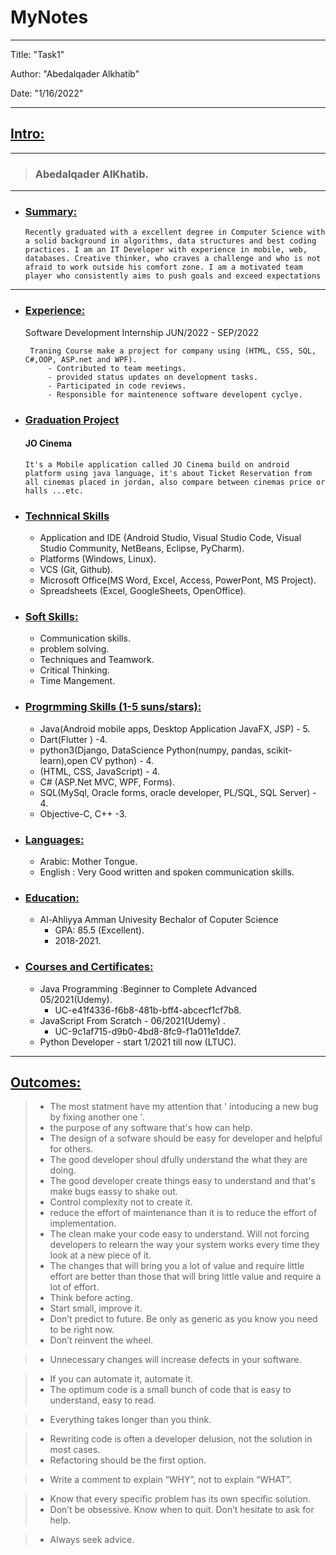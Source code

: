 
# MyNotes
---

Title: "Task1"

Author: "Abedalqader Alkhatib"

Date: "1/16/2022"

---
<style>
.logo1{
    width:20px;
}
</style>

## <ins>Intro:</ins>
---
> ### Abedalqader AlKhatib.


---
 - ###  <ins>Summary: </ins>                 
       Recently graduated with a excellent degree in Computer Science with a solid background in algorithms, data structures and best coding practices. I am an IT Developer with experience in mobile, web, databases. Creative thinker, who craves a challenge and who is not afraid to work outside his comfort zone. I am a motivated team player who consistently aims to push goals and exceed expectations  
---
- ### <ins> Experience: </ins> 

  Software Development Internship       JUN/2022 - SEP/2022
  
       Traning Course make a project for company using (HTML, CSS, SQL, C#,OOP, ASP.net and WPF).
           - Contributed to team meetings.
           - provided status updates on development tasks.
           - Participated in code reviews.  
           - Responsible for maintenence software developent cyclye.
- ### <ins> Graduation Project </ins>
   ####  JO Cinema
      It's a Mobile application called JO Cinema build on android platform using java language, it's about Ticket Reservation from all cinemas placed in jordan, also compare between cinemas price or halls ...etc.

- ### <ins> Technnical Skills </ins>
   - Application and IDE (Android Studio, Visual Studio Code, Visual Studio Community, NetBeans, Eclipse, PyCharm).
   - Platforms (Windows, Linux).
   - VCS (Git, Github).
   - Microsoft Office(MS Word, Excel, Access, PowerPont, MS Project).
   - Spreadsheets (Excel, GoogleSheets, OpenOffice).
   
- ### <ins> Soft Skills:</ins> 
     - Communication skills.
     - problem solving.
     - Techniques and Teamwork.
     - Critical Thinking.
     - Time Mangement.

- ### <ins>Progrmming Skills (1-5 suns/stars):</ins>
    - Java(Android mobile apps, Desktop Application JavaFX, JSP) - 5.
    - Dart(Flutter ) -4.
    - python3(Django, DataScience Python(numpy, pandas, scikit-learn),open CV python) - 4.
    - (HTML, CSS, JavaScript) - 4.
    - C# (ASP.Net MVC, WPF, Forms).
    - SQL(MySql, Oracle forms, oracle developer, PL/SQL, SQL Server) - 4.
    - Objective-C, C++ -3.
      
- ### <ins>Languages: </ins>
    - Arabic: Mother Tongue.
    - English : Very Good written and spoken communication skills.

- ### <ins>Education: </ins>
     - Al-Ahliyya Amman Univesity 
        Bechalor of Coputer Science 
          - GPA: 85.5 (Excellent).
          - 2018-2021.
- ### <ins>Courses and Certificates:</ins>
    - Java Programming :Beginner to Complete Advanced 05/2021(Udemy).
        - UC-e41f4336-f6b8-481b-bff4-abcecf1cf7b8.
    - JavaScript From Scratch - 06/2021(Udemy) . 
        - UC-9c1af715-d9b0-4bd8-8fc9-f1a011e1dde7.
    - Python Developer - start 1/2021 till now (LTUC).

--- 

## <ins>Outcomes:</ins>

> - The most statment have my attention that ' intoducing a new bug by fixing another one '.
> - the purpose of any software that's how can help.
> - The design of a sofware should be easy for developer and helpful for others.
> - The good developer shoul dfully understand the what they are doing.
> - The good developer create things easy to understand and that's make bugs eassy to shake out.
> - Control complexity not to create it.
> - reduce the effort of maintenance than it is to reduce the effort of implementation.
> - The clean make your code easy  to understand. Will not forcing developers to relearn the way your system works every time they look at a new piece of it. 
> - The changes that will bring you a lot of value and require little effort are better than those that will bring little value and require a lot of effort.
> - Think before acting.
> - Start small, improve it.
> - Don’t predict to future. Be only as generic as you know you need to be right now.
> - Don’t reinvent the wheel.

> - Unnecessary changes will increase defects in your software.

> - If you can automate it, automate it.
> - The optimum code is a small bunch of code that is easy to understand, easy to read.

> - Everything takes longer than you think.

> - Rewriting code is often a developer delusion, not the solution in most cases.
> - Refactoring should be the first option.

> - Write a comment to explain “WHY”, not to explain “WHAT”.

> - Know that every specific problem has its own specific solution.
> - Don’t be obsessive. Know when to quit. Don’t hesitate to ask for help.

> - Always seek advice.

